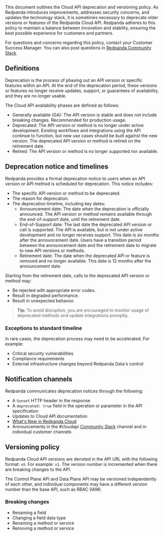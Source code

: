 This document outlines the Cloud API deprecation and versioning policy. As Redpanda introduces improvements, addresses security concerns, and updates the technology stack, it is sometimes necessary to deprecate older versions or features of the Redpanda Cloud API. Redpanda adheres to this policy to maintain a balance between innovation and stability, ensuring the best possible experience for customers and partners. 

For questions and concerns regarding this policy, contact your Customer Success Manager. You can also post questions in [Redpanda Community Slack](https://redpanda.com/slack).

## Definitions

Deprecation is the process of phasing out an API version or specific features within an API. At the end of the deprecation period, these versions or features no longer receive updates, support, or guarantees of availability, and they are no longer usable.

The Cloud API availability phases are defined as follows: 

* Generally available (GA): The API version is stable and does not include breaking changes. Recommended for production usage. 
* Deprecated: The API version or method is no longer under active development. Existing workflows and integrations using the API continue to function, but new use cases should be built against the new version. The deprecated API version or method is retired on the retirement date. 
* Retired: The API version or method is no longer supported nor available.

## Deprecation notice and timelines

Redpanda provides a formal deprecation notice to users when an API version or API method is scheduled for deprecation. This notice includes:

* The specific API version or method to be deprecated.
* The reason for deprecation.
* The deprecation timeline, including key dates:
  * Announcement date: The date when the deprecation is officially announced. The API version or method remains available through the end-of-support date, until the retirement date.
  * End-of-Support date: The last date the deprecated API version or call is supported. The API is available, but is not under active development and no longer receives support. This date is six months after the announcement date. Users have a transition period between the announcement date and the retirement date to migrate to new API versions or methods.
  * Retirement date: The date when the deprecated API or feature is removed and no longer available. This date is 12 months after the announcement date.

Starting from the retirement date, calls to the deprecated API version or method may:

* Be rejected with appropriate error codes.
* Result in degraded performance.
* Result in unexpected behavior.

> **Tip:** To avoid disruption, you are encouraged to monitor usage of deprecated methods and update integrations promptly.

### Exceptions to standard timeline

In rare cases, the deprecation process may need to be accelerated. For example:

* Critical security vulnerabilities
* Compliance requirements
* External infrastructure changes beyond Redpanda Data's control

## Notification channels

Redpanda communicates deprecation notices through the following:

* A `Sunset` HTTP header in the response 
* A `deprecated: true` field in the operation or parameter in the API specification
* Updates to Cloud API documentation
* [What's New in Redpanda Cloud](https://docs.redpanda.com/redpanda-cloud/get-started/whats-new-cloud)
* Announcements in the #cloudapi [Community Slack](https://redpandacommunity.slack.com/) channel and in individual customer channels

## Versioning policy

Redpanda Cloud API versions are denoted in the API URL with the following format: `vX`. For example: `v1`. The version number is incremented when there are breaking changes to the API.

The Control Plane API and Data Plane API may be versioned independently of each other, and individual components may have a different version number than the base API, such as RBAC (IAM).

### Breaking changes

* Renaming a field
* Changing a field data type
* Renaming a method or service 
* Removing a method or service